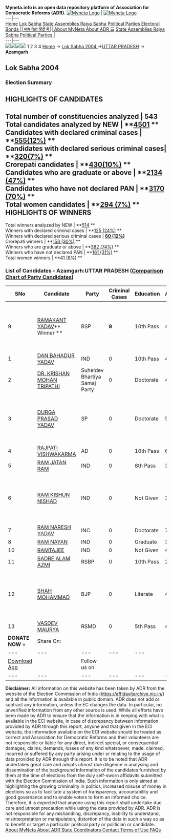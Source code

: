**Myneta.info is an open data repository platform of Association for Democratic Reforms (ADR).**
[![Myneta Logo](https://www.myneta.info/lib/img/myneta-logo.png)](https://www.myneta.info/) | [![Myneta Logo](https://www.myneta.info/lib/img/adr-logo.png)](https://adrindia.org)  
---|---  
[Home](https://www.myneta.info/) [Lok Sabha](https://www.myneta.info/#ls "Lok Sabha") [ State Assemblies ](https://www.myneta.info/#sa "State Assemblies") [Rajya Sabha](https://www.myneta.info/#rs "Rajya Sabha") [Political Parties ](https://www.myneta.info/party "Political Parties") [ Electoral Bonds ](https://www.myneta.info/electoral_bonds "Electoral Bonds") [ || माय नेता हिंदी में || ](https://translate.google.co.in/translate?prev=hp&hl=en&js=y&u=www.myneta.info&sl=en&tl=hi&history_state0=) [ About MyNeta ](https://adrindia.org/content/about-myneta) [ About ADR ](https://adrindia.org/about-adr/who-we-are) [☰](javascript:void\(0\))
[ State Assemblies ](https://www.myneta.info/#sa "State Assemblies") [ Rajya Sabha ](https://www.myneta.info/#rs "Rajya Sabha") [ Political Parties ](https://www.myneta.info/party "Political Parties")
|   
---|---  
![](https://www.myneta.info/lib/img/banner/banner-1.png)![](https://www.myneta.info/lib/img/banner/banner-2.png)![](https://www.myneta.info/lib/img/banner/banner-3.png)![](https://www.myneta.info/lib/img/banner/banner-4.png)
1  2  3  4 
[Home](https://www.myneta.info/) → [Lok Sabha 2004 ](https://www.myneta.info/loksabha2004/)→[UTTAR PRADESH](https://www.myneta.info/loksabha2004/index.php?action=show_constituencies&state_id=24) → **Azamgarh**
### 
## Lok Sabha 2004 
###  Election Summary 
HIGHLIGHTS OF CANDIDATES  
---  
Total number of constituencies analyzed |  543   
Total candidates analyzed by NEW | **[4501](https://www.myneta.info/loksabha2004/index.php?action=summary&subAction=candidates_analyzed&sort=candidate#summary) **  
Candidates with declared criminal cases | **[555(12%)](https://www.myneta.info/loksabha2004/index.php?action=summary&subAction=crime&sort=candidate#summary) **  
Candidates with declared serious criminal cases| **[320(7%)](https://www.myneta.info/loksabha2004/index.php?action=summary&subAction=serious_crime&sort=candidate#summary) **  
Crorepati candidates | **[430(10%)](https://www.myneta.info/loksabha2004/index.php?action=summary&subAction=crorepati&sort=candidate#summary) **  
Candidates who are graduate or above | **[2134 (47%)](https://www.myneta.info/loksabha2004/index.php?action=summary&subAction=education&sort=candidate#summary) **  
Candidates who have not declared PAN | **[3170 (70%)](https://www.myneta.info/loksabha2004/index.php?action=summary&subAction=without_pan&sort=candidate#summary) **  
Total women candidates | **[294 (7%)](https://www.myneta.info/loksabha2004/index.php?action=summary&subAction=women_candidate&sort=candidate#summary) **  
HIGHLIGHTS OF WINNERS  
---  
Total winners analyzed by NEW | **[514](https://www.myneta.info/loksabha2004/index.php?action=summary&subAction=winner_analyzed&sort=candidate#summary) **  
Winners with declared criminal cases | **[125 (24%)](https://www.myneta.info/loksabha2004/index.php?action=summary&subAction=winner_crime&sort=candidate#summary) **  
Winners with declared serious criminal cases | **[60 (12%)](https://www.myneta.info/loksabha2004/index.php?action=summary&subAction=winner_serious_crime&sort=candidate#summary)**  
Crorepati winners | **[153 (30%)](https://www.myneta.info/loksabha2004/index.php?action=summary&subAction=winner_crorepati&sort=candidate#summary) **  
Winners who are graduate or above | **[382 (74%)](https://www.myneta.info/loksabha2004/index.php?action=summary&subAction=winner_education&sort=candidate#summary) **  
Winners who have not declared PAN | **[161 (31%)](https://www.myneta.info/loksabha2004/index.php?action=summary&subAction=winner_without_pan&sort=candidate#summary) **  
Total women winners | **[41 (8%)](https://www.myneta.info/loksabha2004/index.php?action=summary&subAction=winner_women&sort=candidate#summary) **  
### List of Candidates - Azamgarh:UTTAR PRADESH ([Comparison Chart of Party Candidates](https://www.myneta.info/loksabha2004/comparisonchart.php?constituency_id=457))
SNo | Candidate| Party| Criminal Cases| Education| Age| Total Assets| Liabilities  
---|---|---|---|---|---|---|---  
9  | [RAMAKANT YADAV](https://www.myneta.info/loksabha2004/candidate.php?candidate_id=3992)** Winner ** | BSP | **9** | 10th Pass| 43 | ![](https://myneta.info/image_v2.php?myneta_folder=loksabha2004&candidate_id=3992&col=ta) | ![](https://myneta.info/image_v2.php?myneta_folder=loksabha2004&candidate_id=3992&col=lia)  
1  | [DAN BAHADUR YADAV](https://www.myneta.info/loksabha2004/candidate.php?candidate_id=4004) | IND | 0 | 10th Pass| 48 | Rs 8,20,000 ~ 8 Lacs+ | Rs 0 ~   
2  | [DR. KRISHAN MOHAN TRIPATHI](https://www.myneta.info/loksabha2004/candidate.php?candidate_id=3995) | Suheldev Bhartiya Samaj Party | 0 | Doctorate| 42 | Rs 10,40,746 ~ 10 Lacs+ | Rs 0 ~   
3  | [DURGA PRASAD YADAV](https://www.myneta.info/loksabha2004/candidate.php?candidate_id=3993) | SP | 0 | Doctorate| 50 | ![](https://myneta.info/image_v2.php?myneta_folder=loksabha2004&candidate_id=3993&col=ta) | ![](https://myneta.info/image_v2.php?myneta_folder=loksabha2004&candidate_id=3993&col=lia)  
4  | [RAJPATI VISHWAKARMA](https://www.myneta.info/loksabha2004/candidate.php?candidate_id=4000) | AD | 0 | 10th Pass| 60 | Rs 43,18,970 ~ 43 Lacs+ | Rs 0 ~   
5  | [RAM JATAN RAM](https://www.myneta.info/loksabha2004/candidate.php?candidate_id=4001) | IND | 0 | 8th Pass| 38 | Rs 45,000 ~ 45 Thou+ | Rs 0 ~   
6  | [RAM KISHUN NISHAD](https://www.myneta.info/loksabha2004/candidate.php?candidate_id=3998) | IND | 0 | Not Given| 30 | ![](https://myneta.info/image_v2.php?myneta_folder=loksabha2004&candidate_id=3998&col=ta) | ![](https://myneta.info/image_v2.php?myneta_folder=loksabha2004&candidate_id=3998&col=lia)  
7  | [RAM NARESH YADAV](https://www.myneta.info/loksabha2004/candidate.php?candidate_id=3994) | INC | 0 | Doctorate| 72 | Rs 29,57,988 ~ 29 Lacs+ | Rs 15,17,533 ~ 15 Lacs+  
8  | [RAM NAYAN](https://www.myneta.info/loksabha2004/candidate.php?candidate_id=3997) | IND | 0 | Graduate| 38 | Rs 1,000 ~ 1 Thou+ | Rs 0 ~   
10  | [RAMTAJEE](https://www.myneta.info/loksabha2004/candidate.php?candidate_id=3999) | IND | 0 | Not Given| 46 | Rs 57,000 ~ 57 Thou+ | Rs 0 ~   
11  | [SADRE ALAM AZMI](https://www.myneta.info/loksabha2004/candidate.php?candidate_id=4003) | RSBP | 0 | 10th Pass| 28 | Rs 80,000 ~ 80 Thou+ | Rs 90,000 ~ 90 Thou+  
12  | [SHAH MOHAMMAD](https://www.myneta.info/loksabha2004/candidate.php?candidate_id=3996) | BJP | 0 | Literate| 47 | ![](https://myneta.info/image_v2.php?myneta_folder=loksabha2004&candidate_id=3996&col=ta) | ![](https://myneta.info/image_v2.php?myneta_folder=loksabha2004&candidate_id=3996&col=lia)  
13  | [VASDEV MAURYA](https://www.myneta.info/loksabha2004/candidate.php?candidate_id=4002) | RSMD | 0 | 5th Pass| 49 | Rs 4,92,000 ~ 4 Lacs+ | Rs 0 ~   
|  **DONATE NOW** × |  Share On:  | [](https://api.whatsapp.com/send?text=https%3A%2F%2Fmyneta.info%2Fpunjab2022%2Findex.php%3Faction%3Dshow_constituencies%26state_id%3D19) | [](https://www.facebook.com/sharer/sharer.php?u=https%3A%2F%2Fmyneta.info%2Fpunjab2022%2Findex.php%3Faction%3Dshow_constituencies%26state_id%3D19) | [](https://twitter.com/share?url=https%3A%2F%2Fmyneta.info%2Fpunjab2022%2Findex.php%3Faction%3Dshow_constituencies%26state_id%3D19)  
---|---|---|---|---  
| [ Download App ](https://play.google.com/store/apps/details?id=com.webrosoft.myneta1&pcampaignid=pcampaignidMKT-Other-global-all-co-prtnr-py-PartBadge-Mar2515-1) | [](https://play.google.com/store/apps/details?id=com.webrosoft.myneta1&pcampaignid=pcampaignidMKT-Other-global-all-co-prtnr-py-PartBadge-Mar2515-1) |  Follow us on  | [](https://www.facebook.com/adrindia.org/) | [](https://twitter.com/adrspeaks) | [](https://groups.google.com/g/national-election-watch?hl=en&pli=1) | [](https://www.instagram.com/adrspeaks/) | [](https://www.youtube.com/user/adrspeaks) | [](https://sharechat.com/profile/adrspeaks)  
---|---|---|---|---|---|---|---|---  
**Disclaimer:** All information on this website has been taken by ADR from the website of the Election Commission of India (https://affidavitarchive.nic.in/) and all the information is available in public domain. ADR does not add or subtract any information, unless the EC changes the data. In particular, no unverified information from any other source is used. While all efforts have been made by ADR to ensure that the information is in keeping with what is available in the ECI website, in case of discrepancy between information provided by ADR through this report, anyone and that given in the ECI website, the information available on the ECI website should be treated as correct and Association for Democratic Reforms and their volunteers are not responsible or liable for any direct, indirect special, or consequential damages, claims, demands, losses of any kind whatsoever, made, claimed, incurred or suffered by any party arising under or relating to the usage of data provided by ADR through this report. It is to be noted that ADR undertakes great care and adopts utmost due diligence in analysing and dissemination of the background information of the candidates furnished by them at the time of elections from the duly self-sworn affidavits submitted with the Election Commission of India. Such information is only aimed at highlighting the growing criminality in politics, increased misuse of money in elections so as to facilitate a system of transparency, accountability and good governance and to enable voters to form an informed choice. Therefore, it is expected that anyone using this report shall undertake due care and utmost precaution while using the data provided by ADR. ADR is not responsible for any mishandling, discrepancy, inability to understand, misinterpretation or manipulation, distortion of the data in such a way so as to benefit or target a particular political party or politician or candidate. 
[ About MyNeta ](https://adrindia.org/content/about-myneta) [ About ADR ](https://adrindia.org/about-adr/who-we-are) [ State Coordinators ](https://adrindia.org/about-adr/state-coordinators) [ Contact ](https://adrindia.org/contact-us) [ Terms of Use ](https://adrindia.org/content/adr-terms-use) [ FAQs ](https://adrindia.org/content/faqs)
